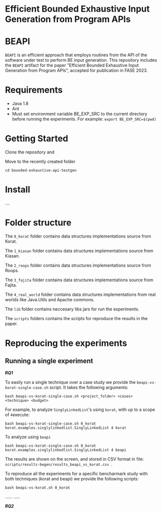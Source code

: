 # Efficient Bounded Exhaustive Input Generation from Program APIs
# BEAPI

`BEAPI` is an efficient approach that employs routines from the API of the software under test to perform BE input generation. This repository includes the `BEAPI` artifact for the paper "Efficient Bounded Exhaustive Input Generation from Program APIs", accepted for publication in FASE 2023.

# Requirements

- Java 1.8
- Ant
- Must set environment variable BE_EXP_SRC to the current directory before running the experiments. For example: 
```export BE_EXP_SRC=$(pwd)```

# Getting Started

Clone the repository and

Move to the recently created folder
```
cd bounded-exhaustive-api-testgen
```

# Install

....

# Folder structure

The `0_korat` folder contains data structures implementations source from Korat.

The `1_kiasan` folder contains data structures implementations source from Kiasan.

The `2_roops` folder contains data structures implementations source from Roops.

The `3_fajita` folder contains data structures implementations source from Fajita.

The `4_real_world` folder contains data structures implementations from real worlds like Java.Utils and Apache commons.


The `lib` folder contains neccesary libs jars for run the experiments.

The `scripts` folders contains the scripts for reproduce the results in the paper.


# Reproducing the experiments

## Running a single experiment

***RQ1***

To easily run a single technique over a case study we provide the `beapi-vs-korat-single-case.sh` script. It takes the following arguments:
```
bash beapi-vs-korat-single-case.sh <project_folder> <cases> <technique> <budget>
```

For example, to analyze `SinglyLinkedList`'s using `korat`, with up to a scope of `4`execute: 
```
bash beapi-vs-korat-single-case.sh 0_korat korat.examples.singlylinkedlist.SinglyLinkedList 4 korat
```
To analyze using `beapi`
```
bash beapi-vs-korat-single-case.sh 0_korat korat.examples.singlylinkedlist.SinglyLinkedList 4 beapi
```

The results are shown on the screen, and stored in CSV format in file: ```scripts/results-begen/results_beapi_vs_korat.csv ```.

To reproduce all the experiments for a specific bencharmark study with both techniques (korat and beapi) we provide the following scripts: 

```
bash beapi-vs-korat.sh 0_korat
```

......
.....

***RQ2***

